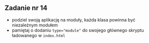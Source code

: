 ## Zadanie nr 14

- podziel swoją aplikację na moduły, każda klasa powinna być niezależnym modułem
- pamiętaj o dodaniu `type="module"` do swojego głównego skryptu ładowanego w `index.html`
